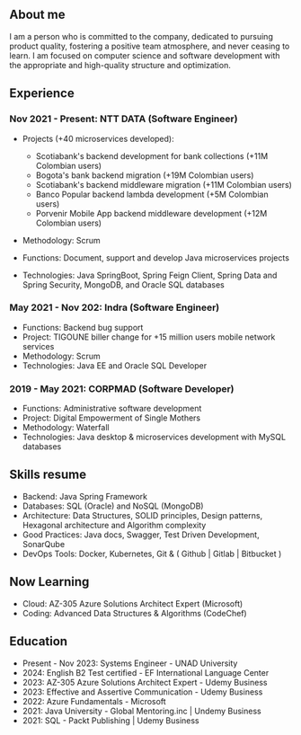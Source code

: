 ## About me
I am a person who is committed to the company, dedicated to pursuing product quality, fostering a positive team atmosphere, and never ceasing to learn. I am focused on computer science and software development with the appropriate and high-quality structure and optimization.

## Experience
### Nov 2021 - Present: NTT DATA (Software Engineer)
- Projects (+40 microservices developed):
  - Scotiabank's backend development for bank collections (+11M Colombian users)
  - Bogota's bank backend migration (+19M Colombian users)
  - Scotiabank's backend middleware migration (+11M Colombian users)
  - Banco Popular backend lambda development (+5M Colombian users)
  - Porvenir Mobile App backend middleware development (+12M Colombian users)
  
- Methodology: Scrum
- Functions: Document, support and develop Java microservices projects
- Technologies: Java SpringBoot, Spring Feign Client, Spring Data and Spring Security, MongoDB, and Oracle SQL databases

### May 2021 - Nov 202: Indra (Software Engineer)
- Functions: Backend bug support
- Project: TIGOUNE biller change for +15 million users mobile network services
- Methodology: Scrum
- Technologies: Java EE and Oracle SQL Developer

### 2019 - May 2021: CORPMAD (Software Developer)
- Functions: Administrative software development
- Project: Digital Empowerment of Single Mothers
- Methodology: Waterfall
- Technologies: Java desktop & microservices development with MySQL databases

## Skills resume

- Backend: Java Spring Framework
- Databases: SQL (Oracle) and NoSQL (MongoDB)
- Architecture: Data Structures, SOLID principles, Design patterns, Hexagonal architecture and Algorithm complexity
- Good Practices: Java docs, Swagger, Test Driven Development, SonarQube
- DevOps Tools: Docker, Kubernetes, Git & ( Github | Gitlab | Bitbucket )

## Now Learning

- Cloud: AZ-305 Azure Solutions Architect Expert (Microsoft)
- Coding: Advanced Data Structures & Algorithms (CodeChef)

## Education

- Present - Nov 2023: Systems Engineer - UNAD University
- 2024: English B2 Test certified - EF International Language Center
- 2023: AZ-305 Azure Solutions Architect Expert - Udemy Business
- 2023: Effective and Assertive Communication - Udemy Business
- 2022: Azure Fundamentals - Microsoft
- 2021: Java University - Global Mentoring.inc | Undemy Business
- 2021: SQL - Packt Publishing | Udemy Business
